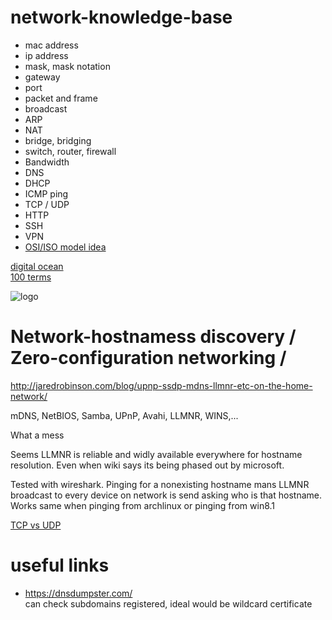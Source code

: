# network-knowledge-base


* mac address
* ip address
* mask, mask notation
* gateway
* port
* packet and frame
* broadcast
* ARP
* NAT
* bridge, bridging
* switch, router, firewall
* Bandwidth
* DNS
* DHCP
* ICMP ping
* TCP / UDP
* HTTP
* SSH
* VPN
* [OSI/ISO model idea](https://www.reddit.com/r/networking/comments/2bazcl/i_dont_honestly_understand_the_osi_model_despite/cj45hih/)

[digital ocean](https://www.digitalocean.com/community/tutorials/an-introduction-to-networking-terminology-interfaces-and-protocols)<br>
[100 terms](https://www.makeuseof.com/networking-terms-glossary/)

![logo](https://i.imgur.com/ATNGPaJ.png)


# Network-hostnamess discovery / Zero-configuration networking / 

http://jaredrobinson.com/blog/upnp-ssdp-mdns-llmnr-etc-on-the-home-network/

 mDNS, NetBIOS, Samba, UPnP, Avahi, LLMNR, WINS,...

What a mess

Seems LLMNR is reliable and widly available everywhere for hostname resolution.
Even when wiki says its being phased out by microsoft.

Tested with wireshark. Pinging for a nonexisting hostname mans LLMNR
broadcast to every device on network is send asking who is that hostname.
Works same when pinging from archlinux or pinging from win8.1
 
[TCP vs UDP](https://youtu.be/jE_FcgpQ7Co)

# useful links

* https://dnsdumpster.com/<br>
  can check subdomains registered, ideal would be wildcard certificate
